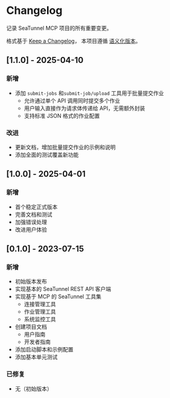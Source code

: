 # Changelog

记录 SeaTunnel MCP 项目的所有重要变更。

格式基于 [Keep a Changelog](https://keepachangelog.com/zh-CN/1.0.0/)，
本项目遵循 [语义化版本](https://semver.org/lang/zh-CN/spec/v2.0.0.html)。

## [1.1.0] - 2025-04-10

### 新增

- 添加 `submit-jobs` 和`submit-job/upload` 工具用于批量提交作业
  - 允许通过单个 API 调用同时提交多个作业
  - 用户输入直接作为请求体传递给 API，无需额外封装
  - 支持标准 JSON 格式的作业配置

### 改进

- 更新文档，增加批量提交作业的示例和说明
- 添加全面的测试覆盖新功能

## [1.0.0] - 2025-04-01

### 新增

- 首个稳定正式版本
- 完善文档和测试
- 加强错误处理
- 改进用户体验

## [0.1.0] - 2023-07-15

### 新增

- 初始版本发布
- 实现基本的 SeaTunnel REST API 客户端
- 实现基于 MCP 的 SeaTunnel 工具集
  - 连接管理工具
  - 作业管理工具
  - 系统监控工具
- 创建项目文档
  - 用户指南
  - 开发者指南
- 添加启动脚本和示例配置
- 添加基本单元测试

### 已修复

- 无（初始版本） 